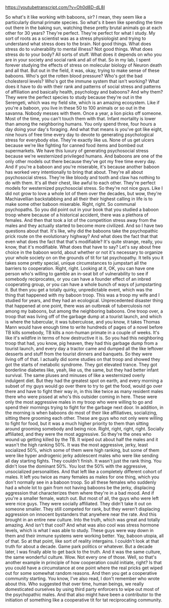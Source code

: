 https://youtubetranscript.com/?v=Oh0d8D-dL8I

 So what's it like working with baboons, sir? I mean, they seem like a particularly dismal primate species. So what's it been like spending the time out there in the baking sun, watching these pretty brutal animals go at each other for 30 years? They're perfect. They're perfect for what I study. My sort of roots as a scientist was as a stress physiologist and trying to understand what stress does to the brain. Not good things. What does stress do to vulnerability to mental illness? Not good things. What does stress do to your body? All sorts of stuff. What does it depends on who you are in your society and social rank and all of that. So in my lab, I spent forever studying the effects of stress on molecular biology of Neuron death and all that. But out in the field, it was, okay, trying to make sense of these baboons. Who's got the rotten blood pressure? Who's got the bad cholesterol levels? Who's got the immune system that isn't working? What does it have to do with their rank and patterns of social stress and patterns of affiliation and basically health, psychology and baboons? And why them? They were the perfect species to study because they're out in the Serengeti, which was my field site, which is an amazing ecosystem. Like if you're a baboon, you live in these 50 to 100 animals or so out in the savanna. Nobody messes with them. Once a year, a lion picks off someone. Most of the time, you can't touch them with that. Infant mortality is lower than among the neighboring humans. You only spend three, four hours a day doing your day's foraging. And what that means is you've got like eight, nine hours of free time every day to devote to generating psychological stress for everybody else. They're exactly like us. None of us get ulcers because we're like fighting for canned food items and bombed out supermarkets. We have this luxury of generating psychosocial stress because we're westernized privileged humans. And baboons are one of the only other models out there because they've got my free time every day. And if you're a baboon and you're miserable, it's because another baboon has worked very intentionally to bring that about. They're all about psychosocial stress. They're like bloody and tooth and claw has nothing to do with them. It's all their chest, like awful to each other. They're perfect models for westernized psychosocial stress. So they're not nice guys. Like I did not grow to love a whole lot of them over the decades, but wow, they're Machiavellian backstabbing and all their their highest calling in life is to make some other baboon miserable. Right, right. So communal psychopaths. So you did point out in your book that you studied a baboon troop where because of a historical accident, there was a plethora of females. And then that took a lot of the competition stress away from the males and they actually started to become more civilized. And so I have two questions about that. It's like, why did the baboons take the psychopathic prick route on the evolutionary highway? And what does the fact that that even what does the fact that that's modifiable? It's quite strange, really, you know, that it's modifiable. What does that have to say? Let's say about free choice in the baboon world, about whether or not it's necessary to organize your whole society on on the grounds of tit for tat psychopathy. It tells you it takes some pretty special, unique circumstances to jumpstart all the barriers to cooperation. Right, right. Looking at it, OK, you can have one person who's willing to gamble an in-seat bit of vulnerability to see if somebody reciprocates, or you can have a founder effect of an inbred cooperating group, or you can have a whole bunch of ways of jumpstarting it. But then you get a totally quirky, unpredictable event, which was the thing that happened with my baboon troop. This was a troop my wife and I studied for years, and they had an ecological. Unprecedented disaster thing that happened at one point, there was an outbreak of tuberculosis not among my baboons, but among the neighboring baboons. One troop over, a troop that was living off of the garbage dump at a tourist launch, and which is where the tubercular, it was tuberculose, and you know, it takes Thomas Mann would have enough time to write hundreds of pages of a novel before TB kills somebody, TB kills a non-human primate in a couple of weeks. It's like it's wildfire in terms of how destructive it is. So you had this neighboring troop that had, you know, pig heaven, they had this garbage dump from a tourist launch, and every day a tractor came and dumped all the like leftover desserts and stuff from the tourist dinners and banquets. So they were living off of that. I actually did some studies on that troop and showed they got the starts of metabolic syndrome. They got elevated trance. They got borderline diabetes like, yeah, like us, the same, but they had better infant survival. The same pluses and minuses of like a westernized overly indulgent diet. But they had the greatest spot on earth, and every morning a subset of my guys would go over there to try to get the food, would go over there and have to fight their way in, in this like twice as many resident males there who were pissed at who's this outsider coming in here. These were only the most aggressive males in my troop who were willing to go and spend their mornings trying to fight for the garbage next door. In addition, in the morning is when baboons do most of their like affiliatives, socializing, sitting there grooming each other. These are guys who not only were willing to fight for food, but it was a much higher priority to them than sitting around grooming somebody and being nice. Right, right, right, right. Socially affiliated, and they were the most aggressive. So they're the ones who wound up getting killed by the TB. It wiped out about half the males and it wasn't the high ranking 50%. It was the most aggressive, jerky, least socialized 50%, which some of them were high ranking, but some of them were like hyper androgenic jerky adolescent males who were like sending all day starting fights. They couldn't finish. It wasn't just the rank thing. You didn't lose the dominant 50%. You lost the 50% with the aggressive, unsocialized personalities. And that left like a completely different cohort of males. It left you twice as many females as males for one thing, which you don't normally see in a baboon troop. So all these females who suddenly had a whole lot to gain from not having baboons be the jerky, displacing aggression that characterizes them where they're in a bad mood. And if you're a smaller female, watch out. But most of all, the guys who were left were nice guys. They were socially affiliated. They didn't take it out on someone smaller. They still competed for rank, but they weren't displacing aggression on innocent bystanders that anywhere near the rate. And this brought in an entire new culture. Into the truth, which was great and totally amazing. And isn't that cool? And what was also cool was stress hormone levels, which is what I was able to study. These guys were way down in them and their immune systems were working better. Yay, baboon utopia, all of that. So at that point, like sort of reality intergains. I couldn't look at that truth for about a decade. Game park politics or whatever. But a decade later, I was finally able to get back to the truth. And it was the same culture, the same wonderful culture. Wow. Not every one of those. Well, so that's another example in principle of how cooperation could initiate, right? Is that you could have a circumstance at one point where the real pricks get wiped out for some somewhat random reasons. And then you get a cooperative community starting. You know, I've also read, I don't remember who wrote about this. Who suggested that over time, human beings, we really domesticated ourselves by using third party enforcers to wipe out most of the psychopathic males. And that also might have been a contributor to the initiation of something like a cooperative tit for tat reciprocating community.